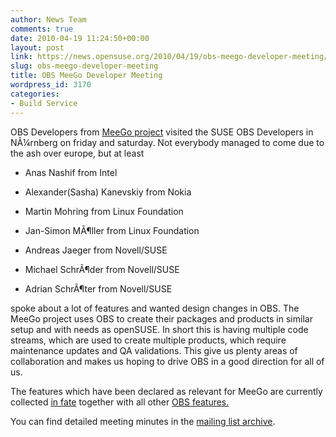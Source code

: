 ```yaml
---
author: News Team
comments: true
date: 2010-04-19 11:24:50+00:00
layout: post
link: https://news.opensuse.org/2010/04/19/obs-meego-developer-meeting/
slug: obs-meego-developer-meeting
title: OBS MeeGo Developer Meeting
wordpress_id: 3170
categories:
- Build Service
---
```


OBS Developers from [MeeGo project](http://meego.com/) visited the SUSE OBS Developers in NÃ¼rnberg on friday and saturday. Not everybody managed to come due to the ash over europe, but at least



	
  * Anas Nashif from Intel

	
  * Alexander(Sasha) Kanevskiy from Nokia

	
  * Martin Mohring from Linux Foundation

	
  * Jan-Simon MÃ¶ller from Linux Foundation

	
  * Andreas Jaeger from Novell/SUSE

	
  * Michael SchrÃ¶der from Novell/SUSE

	
  * Adrian SchrÃ¶ter from Novell/SUSE


spoke about a lot of features and wanted design changes in OBS. The MeeGo project uses OBS to create their packages and products in similar setup and with needs as openSUSE. In short this is having multiple code streams, which are used to create multiple products, which require maintenance updates and QA validations. This give us plenty areas of collaboration and makes us hoping to drive OBS in a good direction for all of us.

The features which have been declared as relevant for MeeGo are currently collected [in fate](http://www.suse.de/~adrian/OBS-MeeGo-Features/) together with all other [OBS features.](http://www.suse.de/~adrian/OBS-Roadmap/)

You can find detailed meeting minutes in the [mailing list archive](http://lists.opensuse.org/opensuse-buildservice/2010-04/msg00170.html).
